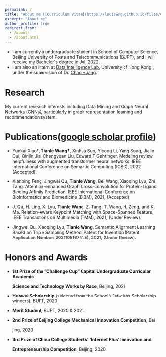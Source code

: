 ```yaml
---
permalink: /
title: "About me ([Curriculum Vitae](https://louiswng.github.io/files/CV.pdf))"
excerpt: "About me"
author_profile: true
redirect_from: 
  - /about/
  - /about.html
---
```

* I am currently a undergraduate student in School of Computer Science, Beijing University of Posts and Telecommunications (BUPT), and I will receive my Bachelor's degree in Jul. 2022.<br>
* I am also an intern at [Data Intelligence Lab](https://sites.google.com/view/chaoh/group-join-us?authuser=0), University of Hong Kong , under the supervision of Dr. [Chao Huang](https://sites.google.com/view/chaoh).<br>

# Research
My current research interests including Data Mining and Graph Neural Networks (GNNs), particularly in graph representation learning and recommendation system.


# Publications([google scholar profile](https://scholar.google.com/citations?user=jKxBZMwAAAAJ&hl=zh-CN&oi=ao))

- Yunkai Xiao†, <b>Tianle Wang†</b>, Xinhua Sun, Yicong Li, Yang Song, Jialin Cui, Qinjin Jia, Chengyuan Liu, Edward F Gehringer. Modeling review helpfulness with augmented transformer neural networks. IEEE International Conference on Semantic Computing (ICSC), 2022 (Accepted).


- Xianbing Feng, Jingwei Qu, <b>Tianle Wang</b>, Bei Wang, Xiaoqing Lyu, Zhi Tang. Attention-enhanced Graph Cross-convolution for Protein-Ligand Binding Affinity Prediction. IEEE International Conference on Bioinformatics and Biomedicine (BIBM), 2021, (Accepted).
- J. Qu, H. Ling, X. Lyu, **Tianle Wang**, Z. Tang, T. Wang, H. Zeng, and K. Ma. Relation-Aware Keypoint Matching with Space-Spanned Feature, IEEE Transactions on Multimedia (TMM), 2021, (Under Review).
- Jingwei Qu, Xiaoqing Lyu, **Tianle Wang**. Semantic Alignment Learning Based on Triple Sampling Method, Patent for Invention (Patent Application Number: 202110516741.5), 2021, (Under Review).



# Honors and Awards

* **1st Prize of the ”Challenge Cup” Capital Undergraduate Curricular Academic**

  **Science and Technology Works by Race**, Beijing, 2021

* **Huawei Scholarship** (selected from the School’s 1st-class Scholarship winners), BUPT, 2020

* **Merit Student**, BUPT, 2020 & 2021.

* **2nd Prize of Beijing College Mechanical Innovation Competition**, Bei

  jing, 2020

* **3rd Prize of China College Students’ ’Internet Plus’ Innovation and**

  **Entrepreneurship Competition**, Beijing, 2020

<!---Activity and Service--->
<!---Experience--->
